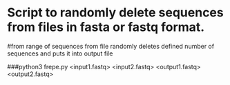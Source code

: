 # Script to randomly delete sequences from files in fasta or fastq format.

#from range of sequences from file randomly deletes defined number of sequences and puts it into output file

###python3 frepe.py <input1.fastq> <input2.fastq> <output1.fastq> <output2.fastq> <number of seq to delete>
